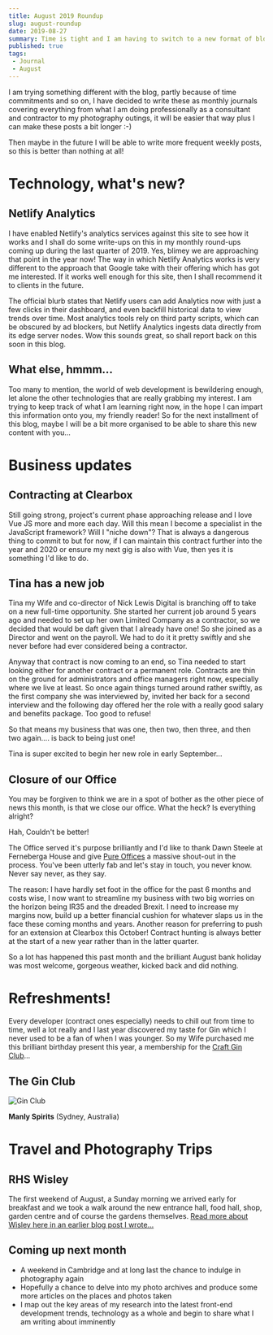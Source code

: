 ```yaml
---
title: August 2019 Roundup
slug: august-roundup
date: 2019-08-27
summary: Time is tight and I am having to switch to a new format of blog post that I share every month but hopefully this will mean longer articles with a mix of content? Let's see how it rolls!
published: true
tags: 
 - Journal
 - August
---
```


I am trying something different with the blog, partly because of time commitments and so on, I have decided to write these as monthly journals covering everything from what I am doing professionally as a consultant and contractor to my photography outings, it will be easier that way plus I can make these posts a bit longer :-)

Then maybe in the future I will be able to write more frequent weekly posts, so this is better than nothing at all!

# Technology, what's new?

## Netlify Analytics

I have enabled Netlify's analytics services against this site to see how it works and I shall do some write-ups on this in my monthly round-ups coming up during the last quarter of 2019. Yes, blimey we are approaching that point in the year now! The way in which Netlify Analytics works is very different to the approach that Google take with their offering which has got me interested. If it works well enough for this site, then I shall recommend it to clients in the future. 

The official blurb states that Netlify users can add Analytics now with just a few clicks in their dashboard, and even backfill historical data to view trends over time. Most analytics tools rely on third party scripts, which can be obscured by ad blockers, but Netlify Analytics ingests data directly from its edge server nodes. Wow this sounds great, so shall report back on this soon in this blog.

## What else, hmmm...

Too many to mention, the world of web development is bewildering enough, let alone the other technologies that are really grabbing my interest. I am trying to keep track of what I am learning right now, in the hope I can impart this information onto you, my friendly reader! So for the next installment of this blog, maybe I will be a bit more organised to be able to share this new content with you...

# Business updates

## Contracting at Clearbox

Still going strong, project's current phase approaching release and I love Vue JS more and more each day. Will this mean I become a specialist in the JavaScript framework? Will I "niche down"? That is always a dangerous thing to commit to but for now, if I can maintain this contract further into the year and 2020 or ensure my next gig is also with Vue, then yes it is something I'd like to do.

## Tina has a new job

Tina my Wife and co-director of Nick Lewis Digital is branching off to take on a new full-time opportunity. She started her current job around 5 years ago and needed to set up her own Limited Company as a contractor, so we decided that would be daft given that I already have one! So she joined as a Director and went on the payroll. We had to do it it pretty swiftly and she never before had ever considered being a contractor. 

Anyway that contract is now coming to an end, so Tina needed to start looking either for another contract or a permanent role. Contracts are thin on the ground for administrators and office managers right now, especially where we live at least. So once again things turned around rather swiftly, as the first company she was interviewed by, invited her back for a second interview and the following day offered her the role with a really good salary and benefits package. Too good to refuse!

So that means my business that was one, then two, then three, and then two again.... is back to being just one!

Tina is super excited to begin her new role in early September...

## Closure of our Office

You may be forgiven to think we are in a spot of bother as the other piece of news this month, is that we close our office. What the heck? Is everything alright? 

Hah, Couldn't be better!

The Office served it's purpose brilliantly and I'd like to thank Dawn Steele at Ferneberga House and give [Pure Offices](https://www.pureoffices.co.uk/locations/farnborough/) a massive shout-out in the process. You've been utterly fab and let's stay in touch, you never know. Never say never, as they say.

The reason: I have hardly set foot in the office for the past 6 months and costs wise, I now want to streamline my business with two big worries on the horizon being IR35 and the dreaded Brexit. I need to increase my margins now, build up a better financial cushion for whatever slaps us in the face these coming months and years. Another reason for preferring to push for an extension at Clearbox this October! Contract hunting is always better at the start of a new year rather than in the latter quarter.

So a lot has happened this past month and the brilliant August bank holiday was most welcome, gorgeous weather, kicked back and did nothing. 

# Refreshments!

Every developer (contract ones especially) needs to chill out from time to time, well a lot really and I last year discovered my taste for Gin which I never used to be a fan of when I was younger. So my Wife purchased me this brilliant birthday present this year, a membership for the [Craft Gin Club](https://www.craftginclub.co.uk/)...

## The Gin Club 

![Gin Club](/images/uploads/IMG_1214.jpg "Craft Gin Club")

__Manly Spirits__ (Sydney, Australia)

# Travel and Photography Trips

## RHS Wisley

The first weekend of August, a Sunday morning we arrived early for breakfast and we took a walk around the new entrance hall, food hall, shop, garden centre and of course the gardens themselves. [Read more about Wisley here in an earlier blog post I wrote...](/blog/2019/08/wisley)

## Coming up next month

- A weekend in Cambridge and at long last the chance to indulge in photography again
- Hopefully a chance to delve into my photo archives and produce some more articles on the places and photos taken
- I map out the key areas of my research into the latest front-end development trends, technology as a whole and begin to share what I am writing about imminently